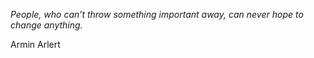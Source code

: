 <i>People, who can’t throw something important away, can never hope to change anything.</i>

Armin Arlert